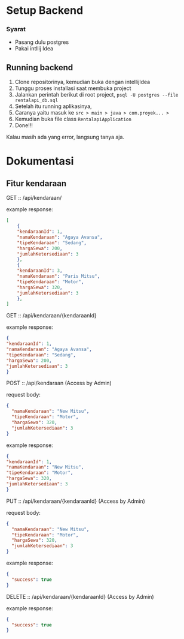 # Setup Backend

### Syarat
- Pasang dulu postgres
- Pakai intllij Idea

## Running backend
1. Clone repositorinya, kemudian buka dengan intellijIdea
2. Tunggu proses installasi saat membuka project
3. Jalankan perintah berikut di root project, `psql -U postgres --file rentalapi_db.sql`
4. Setelah itu running aplikasinya, 
5. Caranya yaitu masuk ke `src > main > java > com.proyek... >`
6. Kemudian buka file class `RentalapiApplication`
7. Done!!!

Kalau masih ada yang error, langsung tanya aja.


# Dokumentasi

## Fitur kendaraan

GET :: /api/kendaraan/

example response:

```json
[
    {
    "kendaraanId": 1,
    "namaKendaraan": "Agaya Avansa",
    "tipeKendaraan": "Sedang",
    "hargaSewa": 200,
    "jumlahKetersediaan": 3
    },
    {
    "kendaraanId": 3,
    "namaKendaraan": "Paris Mitsu",
    "tipeKendaraan": "Motor",
    "hargaSewa": 320,
    "jumlahKetersediaan": 3
    },
]
```

GET :: /api/kendaraan/{kendaraanId}

example response:

```json
{
"kendaraanId": 1,
"namaKendaraan": "Agaya Avansa",
"tipeKendaraan": "Sedang",
"hargaSewa": 200,
"jumlahKetersediaan": 3
}
```

POST :: /api/kendaraan (Access by Admin)

request body:

```json
{
  "namaKendaraan": "New Mitsu",
  "tipeKendaraan": "Motor",
  "hargaSewa": 320,
  "jumlahKetersediaan": 3
}
```
example response:

```json
{
"kendaraanId": 1,
"namaKendaraan": "New Mitsu",
"tipeKendaraan": "Motor",
"hargaSewa": 320,
"jumlahKetersediaan": 3
}
```

PUT :: /api/kendaraan/{kendaraanId} (Access by Admin)

request body:

```json
{
  "namaKendaraan": "New Mitsu",
  "tipeKendaraan": "Motor",
  "hargaSewa": 320,
  "jumlahKetersediaan": 3
}
```

example response:

```json
{
  "success": true
}
```

DELETE :: /api/kendaraan/{kendaraanId} (Access by Admin)

example response:

```json
{
  "success": true
}
```


